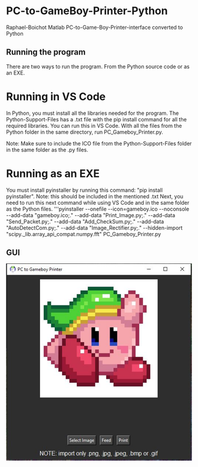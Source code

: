# PC-to-GameBoy-Printer-Python
Raphael-Boichot Matlab PC-to-Game-Boy-Printer-interface converted to Python

## Running the program
There are two ways to run the program. 
From the Python source code or as an EXE.

# Running in VS Code
In Python, you must install all the libraries needed for the program.
The Python-Support-Files has a .txt file with the pip install command for all the required libraries.
You can run this in VS Code. With all the files from the Python folder in the same directory, run PC_Gameboy_Printer.py.

Note: Make sure to include the ICO file from the Python-Support-Files folder in the same folder as the .py files.

# Running as an EXE
You must install pyinstaller by running this command: "pip install pyinstaller".
Note: this should be included in the mentioned .txt
Next, you need to run this next command while using VS Code and in the same folder as the Python files.
'''pyinstaller --onefile --icon=gameboy.ico --noconsole --add-data "gameboy.ico;." --add-data "Print_Image.py;." --add-data "Send_Packet.py;." --add-data "Add_CheckSum.py;." --add-data "AutoDetectCom.py;." --add-data "Image_Rectifier.py;." --hidden-import "scipy._lib.array_api_compat.numpy.fft" PC_Gameboy_Printer.py


## GUI
![GUI](https://github.com/AKABigDinner/PC-to-GameBoy-Printer-Python/blob/main/Photos/GUI.JPG)
